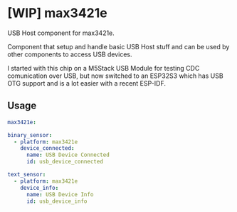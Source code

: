 # [WIP] max3421e

USB Host component for max3421e.

Component that setup and handle basic USB Host stuff and can be used by other components to access USB devices.

I started with this chip on a M5Stack USB Module for testing CDC comunication over USB, but now switched to an ESP32S3 which has USB OTG support and is a lot easier with a recent ESP-IDF.

## Usage

```yaml
max3421e:

binary_sensor:
  - platform: max3421e
    device_connected:
      name: USB Device Connected
      id: usb_device_connected

text_sensor:
  - platform: max3421e
    device_info:
      name: USB Device Info
      id: usb_device_info
```

